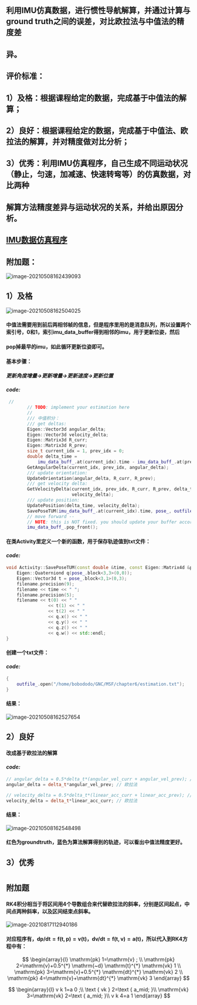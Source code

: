 ## 利用IMU仿真数据，进行惯性导航解算，并通过计算与ground truth之间的误差，对比欧拉法与中值法的精度差

## 异。

## 评价标准：

## 1）及格：根据课程给定的数据，完成基于中值法的解算；

## 2）良好：根据课程给定的数据，完成基于中值法、欧拉法的解算，并对精度做对比分析；

## 3）优秀：利用IMU仿真程序，自己生成不同运动状况（静止，匀速，加减速、快速转弯等）的仿真数据，对比两种

## 解算方法精度差异与运动状况的关系，并给出原因分析。

## [IMU数据仿真程序](https://github.com/Aceinna/gnss-ins-sim)

## 附加题：

![image-20210508162439093](../../images/image-20210508162439093.png)

## 1）及格

![image-20210508162504025](../../images/image-20210508162504025.png)

#### 中值法需要用到前后两相邻帧的信息，但是程序里用的是消息队列，所以设置两个索引号，0和1，索引imu_data_buffer得到相邻的imu，用于更新位姿，然后

#### pop掉最早的imu，如此循环更新位姿即可。

#### 基本步骤：

#### *更新角度增量->更新增量->更新速度->更新位置*

#### *code:*

```c++
 //
        // TODO: implement your estimation here
        //
        /// 中值积分：
        /// get deltas:
        Eigen::Vector3d angular_delta;
        Eigen::Vector3d velocity_delta;
        Eigen::Matrix3d R_curr;
        Eigen::Matrix3d R_prev;
        size_t current_idx = 1, prev_idx = 0;
        double delta_time =
            imu_data_buff_.at(current_idx).time - imu_data_buff_.at(prev_idx).time;
        GetAngularDelta(current_idx, prev_idx, angular_delta);
        /// update orientation:
        UpdateOrientation(angular_delta, R_curr, R_prev);
        /// get velocity delta:
        GetVelocityDelta(current_idx, prev_idx, R_curr, R_prev, delta_time,
                         velocity_delta);
        /// update position:
        UpdatePosition(delta_time, velocity_delta);
        SavePoseTUM(imu_data_buff_.at(current_idx).time, pose_, outfile_);
        // move forward -- 
        // NOTE: this is NOT fixed. you should update your buffer according to the method of your choice:
        imu_data_buff_.pop_front();
```

#### 在类Activity里定义一个新的函数，用于保存轨迹值到txt文件：

#### *code:*

```c++
void Activity::SavePoseTUM(const double &time, const Eigen::Matrix4d &pose, std::ofstream &filename) {
    Eigen::Quaterniond q(pose_.block<3,3>(0,0));
    Eigen::Vector3d t = pose_.block<3,1>(0,3);
    filename.precision(9);
    filename << time << " ";
    filename.precision(5);
    filename << t(0) << " "
                << t(1) << " "
                << t(2) << " "
                << q.x() << " "
                << q.y() << " "
                << q.z() << " "
                << q.w() << std::endl;
}
```

#### 创建一个txt文件：

#### *code:*

```c++
{
    outfile_.open("/home/bobododo/GNC/MSF/chapter6/estimation.txt");
}
```

#### 结果：

![image-20210508162527654](../../images/image-20210508162527654.png)

## 2）良好

#### 改成基于欧拉法的解算

#### *code:*

```c++
// angular_delta = 0.5*delta_t*(angular_vel_curr + angular_vel_prev); // 中值法
angular_delta = delta_t*angular_vel_prev; // 欧拉法

// velocity_delta = 0.5*delta_t*(linear_acc_curr + linear_acc_prev); // 中值法
velocity_delta = delta_t*linear_acc_curr; // 欧拉法
```

#### 结果：

![image-20210508162548498](../../images/image-20210508162548498.png)

#### 红色为groundtruth，蓝色为算法解算得到的轨迹，可以看出中值法精度更好。

## 3）优秀

#



## 附加题

#### RK4积分相当于将区间用4个导数组合来代替欧拉法的斜率，分别是区间起点，中间点两种斜率，以及区间结束点斜率。

![image-20210817112940186](../../images/image-20210817112940186.png)

#### 对应程序有，$\mathrm{dp} / \mathrm{dt}=\mathrm{f}(\mathrm{t}, \mathrm{p})=\mathrm{v}(\mathrm{t})$，$\mathrm{dv} / \mathrm{dt}=\mathrm{f}(\mathrm{t}, \mathrm{v})=\mathrm{a}(\mathrm{t})$，所以代入到RK4方程中有：

$$
\begin{array}{l}
\mathrm{pk} 1=\mathrm{v} ; \\
\mathrm{pk} 2=\mathrm{v}+0.5^{*} \mathrm{~d} \mathrm{t}^{*} \mathrm{vk} 1 \\
\mathrm{pk} 3=\mathrm{v}+0.5^{*} \mathrm{dt}^{*} \mathrm{vk} 2 \\
\mathrm{pk} 4=\mathrm{v}+\mathrm{dt}^{*} \mathrm{vk} 3
\end{array}
$$

$$
\begin{array}{l}
v k 1=a 0 ;\\
\text { vk } 2=\text { a_mid; }\\
\mathrm{vk} 3=\mathrm{vk} 2=\text { a_mid; }\\
v k 4=a 1
\end{array}
$$

